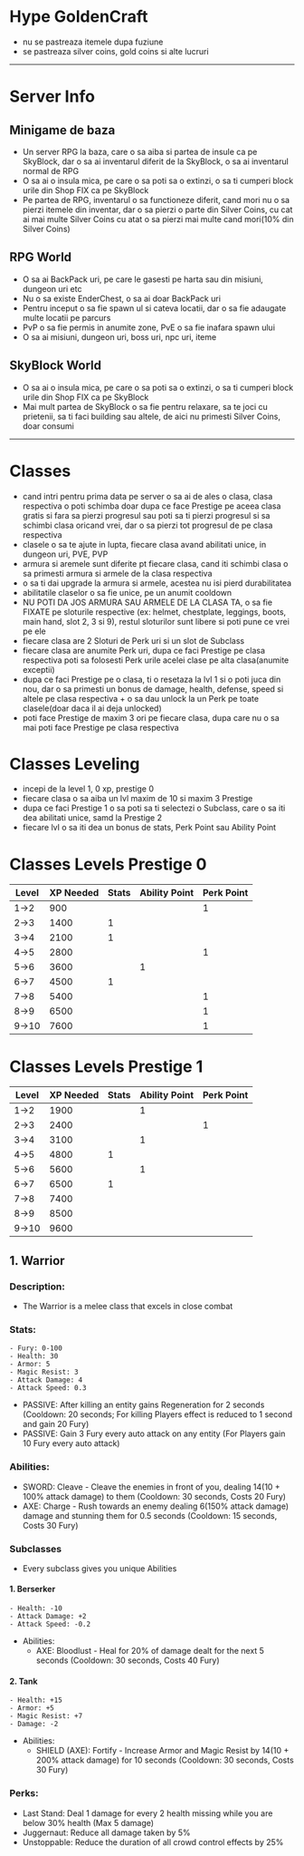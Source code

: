 # Hype GoldenCraft
- nu se pastreaza itemele dupa fuziune
- se pastreaza silver coins, gold coins si alte lucruri

---
# Server Info

## Minigame de baza
- Un server RPG la baza, care o sa aiba si partea de insule ca pe SkyBlock, dar o sa ai inventarul diferit de la SkyBlock, o sa ai inventarul normal de RPG
- O sa ai o insula mica, pe care o sa poti sa o extinzi, o sa ti cumperi block urile din Shop FIX ca pe SkyBlock
- Pe partea de RPG, inventarul o sa functioneze diferit, cand mori nu o sa pierzi itemele din inventar, dar o sa pierzi o parte din Silver Coins, cu cat ai mai multe Silver Coins cu atat o sa pierzi mai multe cand mori(10% din Silver Coins)

## RPG World
- O sa ai BackPack uri, pe care le gasesti pe harta sau din misiuni, dungeon uri etc
- Nu o sa existe EnderChest, o sa ai doar BackPack uri
- Pentru inceput o sa fie spawn ul si cateva locatii, dar o sa fie adaugate multe locatii pe parcurs
- PvP o sa fie permis in anumite zone, PvE o sa fie inafara spawn ului
- O sa ai misiuni, dungeon uri, boss uri, npc uri, iteme

## SkyBlock World
- O sa ai o insula mica, pe care o sa poti sa o extinzi, o sa ti cumperi block urile din Shop FIX ca pe SkyBlock
- Mai mult partea de SkyBlock o sa fie pentru relaxare, sa te joci cu prietenii, sa ti faci building sau altele, de aici nu primesti Silver Coins, doar consumi

---

# Classes
- cand intri pentru prima data pe server o sa ai de ales o clasa, clasa respectiva o poti schimba doar dupa ce face Prestige pe aceea clasa gratis si fara sa pierzi progresul sau poti sa ti pierzi progresul si sa schimbi clasa oricand vrei, dar o sa pierzi tot progresul de pe clasa respectiva
- clasele o sa te ajute in lupta, fiecare clasa avand abilitati unice, in dungeon uri, PVE, PVP
- armura si aremele sunt diferite pt fiecare clasa, cand iti schimbi clasa o sa primesti armura si armele de la clasa respectiva
- o sa ti dai upgrade la armura si armele, acestea nu isi pierd durabilitatea
- abilitatile claselor o sa fie unice, pe un anumit cooldown
- NU POTI DA JOS ARMURA SAU ARMELE DE LA CLASA TA, o sa fie FIXATE pe sloturile respective (ex: helmet, chestplate, leggings, boots, main hand, slot 2, 3 si 9), restul sloturilor sunt libere si poti pune ce vrei pe ele
- fiecare clasa are 2 Sloturi de Perk uri si un slot de Subclass
- fiecare clasa are anumite Perk uri, dupa ce faci Prestige pe clasa respectiva poti sa folosesti Perk urile acelei clase pe alta clasa(anumite exceptii) 
- dupa ce faci Prestige pe o clasa, ti o resetaza la lvl 1 si o poti juca din nou, dar o sa primesti un bonus de damage, health, defense, speed si altele pe clasa respectiva + o sa dau unlock la un Perk pe toate clasele(doar daca il ai deja unlocked)
- poti face Prestige de maxim 3 ori pe fiecare clasa, dupa care nu o sa mai poti face Prestige pe clasa respectiva

# Classes Leveling
- incepi de la level 1, 0 xp, prestige 0
- fiecare clasa o sa aiba un lvl maxim de 10 si maxim 3 Prestige
- dupa ce faci Prestige 1 o sa poti sa ti selectezi o Subclass, care o sa iti dea abilitati unice, samd la Prestige 2
- fiecare lvl o sa iti dea un bonus de stats, Perk Point sau Ability Point

# Classes Levels Prestige 0
| Level | XP Needed | Stats | Ability Point | Perk Point |
|-------|-----------|-------|---------------|------------|
| 1->2  | 900       |       |               | 1          |
| 2->3  | 1400      | 1     |               |            |
| 3->4  | 2100      | 1     |               |            |
| 4->5  | 2800      |       |               | 1          |
| 5->6  | 3600      |       | 1             |            |
| 6->7  | 4500      | 1     |               |            |
| 7->8  | 5400      |       |               | 1          |
| 8->9  | 6500      |       |               | 1          |
| 9->10 | 7600      |       |               | 1          |

# Classes Levels Prestige 1
| Level | XP Needed | Stats | Ability Point | Perk Point |
|-------|-----------|-------|---------------|------------|
| 1->2  | 1900      |       | 1             |            |
| 2->3  | 2400      |       |               | 1          |
| 3->4  | 3100      |       | 1             |            |
| 4->5  | 4800      | 1     |               |            |
| 5->6  | 5600      |       | 1             |            |
| 6->7  | 6500      | 1     |               |            |
| 7->8  | 7400      |       |               |            |
| 8->9  | 8500      |       |               |            |
| 9->10 | 9600      |       |               |            |


## 1. Warrior
### Description:
- The Warrior is a melee class that excels in close combat
### Stats:
    - Fury: 0-100
    - Health: 30
    - Armor: 5
    - Magic Resist: 3
    - Attack Damage: 4
    - Attack Speed: 0.3
- PASSIVE: After killing an entity gains Regeneration for 2 seconds (Cooldown: 20 seconds; For killing Players effect is reduced to 1 second and gain 20 Fury)
- PASSIVE: Gain 3 Fury every auto attack on any entity (For Players gain 10 Fury every auto attack)
### Abilities:
- SWORD: Cleave - Cleave the enemies in front of you, dealing 14(10 + 100% attack damage) to them (Cooldown: 30 seconds, Costs 20 Fury)
- AXE: Charge - Rush towards an enemy dealing 6(150% attack damage) damage and stunning them for 0.5 seconds (Cooldown: 15 seconds, Costs 30 Fury)
### Subclasses
- Every subclass gives you unique Abilities
#### 1. Berserker
    - Health: -10
    - Attack Damage: +2
    - Attack Speed: -0.2
- Abilities:
  - AXE: Bloodlust - Heal for 20% of damage dealt for the next 5 seconds (Cooldown: 30 seconds, Costs 40 Fury)
#### 2. Tank
    - Health: +15
    - Armor: +5
    - Magic Resist: +7
    - Damage: -2
- Abilities:
  - SHIELD (AXE): Fortify - Increase Armor and Magic Resist by 14(10 + 200% attack damage) for 10 seconds (Cooldown: 30 seconds, Costs 30 Fury)
### Perks:
- Last Stand: Deal 1 damage for every 2 health missing while you are below 30% health (Max 5 damage)
- Juggernaut: Reduce all damage taken by 5%
- Unstoppable: Reduce the duration of all crowd control effects by 25%
